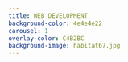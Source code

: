 ```yaml
---
title: WEB DEVELOPMENT
background-color: 4e4e4e22
carousel: 1
overlay-color: C4B2BC
background-image: habitat67.jpg
---
```

